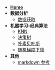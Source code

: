 
* [**Home**](/)
* **数据分析**
  * [数据获取](/DataAnalysis/数据获取.md)
* **机器学习-经典算法**
  * [KNN](/KNN/README.md)
  * [决策树](/DecisionTrees/README.md)
  * [朴素贝叶斯](/NaiveBayes/README.md)
  * [随机梯度下降](/StochasticGradientDescent/README.md)
* **其他**
  * [markdown 参考](/others/math.md)
